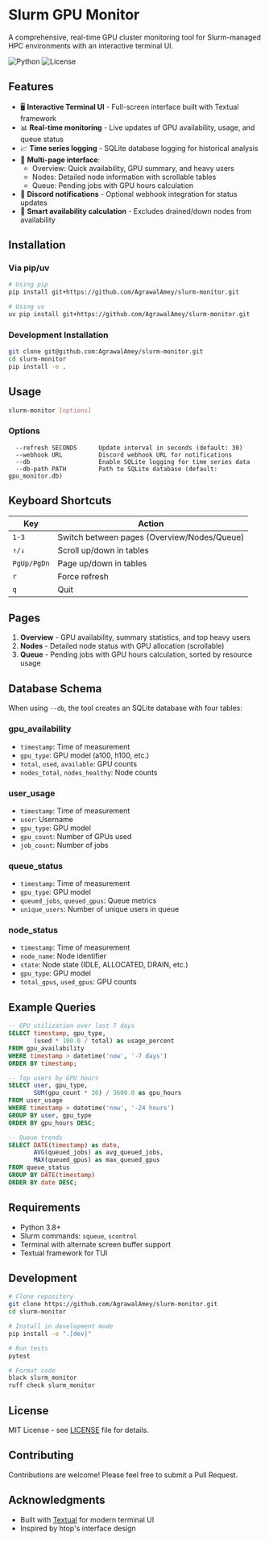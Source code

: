 # Slurm GPU Monitor

A comprehensive, real-time GPU cluster monitoring tool for Slurm-managed HPC environments with an interactive terminal UI.

![Python](https://img.shields.io/badge/python-3.8+-blue.svg)
![License](https://img.shields.io/badge/license-MIT-green.svg)

## Features

- 🖥️ **Interactive Terminal UI** - Full-screen interface built with Textual framework
- 📊 **Real-time monitoring** - Live updates of GPU availability, usage, and queue status
- 📈 **Time series logging** - SQLite database logging for historical analysis
- 🚀 **Multi-page interface**:
  - Overview: Quick availability, GPU summary, and heavy users
  - Nodes: Detailed node information with scrollable tables
  - Queue: Pending jobs with GPU hours calculation
- 🔔 **Discord notifications** - Optional webhook integration for status updates
- 🎯 **Smart availability calculation** - Excludes drained/down nodes from availability

## Installation

### Via pip/uv

```bash
# Using pip
pip install git+https://github.com/AgrawalAmey/slurm-monitor.git

# Using uv
uv pip install git+https://github.com/AgrawalAmey/slurm-monitor.git
```

### Development Installation

```bash
git clone git@github.com:AgrawalAmey/slurm-monitor.git
cd slurm-monitor
pip install -e .
```

## Usage

```bash
slurm-monitor [options]
```

### Options

```
  --refresh SECONDS      Update interval in seconds (default: 30)
  --webhook URL          Discord webhook URL for notifications
  --db                   Enable SQLite logging for time series data
  --db-path PATH         Path to SQLite database (default: gpu_monitor.db)
```

## Keyboard Shortcuts

| Key | Action |
|-----|--------|
| `1-3` | Switch between pages (Overview/Nodes/Queue) |
| `↑/↓` | Scroll up/down in tables |
| `PgUp/PgDn` | Page up/down in tables |
| `r` | Force refresh |
| `q` | Quit |

## Pages

1. **Overview** - GPU availability, summary statistics, and top heavy users
2. **Nodes** - Detailed node status with GPU allocation (scrollable)
3. **Queue** - Pending jobs with GPU hours calculation, sorted by resource usage

## Database Schema

When using `--db`, the tool creates an SQLite database with four tables:

### gpu_availability
- `timestamp`: Time of measurement
- `gpu_type`: GPU model (a100, h100, etc.)
- `total`, `used`, `available`: GPU counts
- `nodes_total`, `nodes_healthy`: Node counts

### user_usage
- `timestamp`: Time of measurement
- `user`: Username
- `gpu_type`: GPU model
- `gpu_count`: Number of GPUs used
- `job_count`: Number of jobs

### queue_status
- `timestamp`: Time of measurement
- `gpu_type`: GPU model
- `queued_jobs`, `queued_gpus`: Queue metrics
- `unique_users`: Number of unique users in queue

### node_status
- `timestamp`: Time of measurement
- `node_name`: Node identifier
- `state`: Node state (IDLE, ALLOCATED, DRAIN, etc.)
- `gpu_type`: GPU model
- `total_gpus`, `used_gpus`: GPU counts

## Example Queries

```sql
-- GPU utilization over last 7 days
SELECT timestamp, gpu_type, 
       (used * 100.0 / total) as usage_percent
FROM gpu_availability
WHERE timestamp > datetime('now', '-7 days')
ORDER BY timestamp;

-- Top users by GPU hours
SELECT user, gpu_type, 
       SUM(gpu_count * 30) / 3600.0 as gpu_hours
FROM user_usage
WHERE timestamp > datetime('now', '-24 hours')
GROUP BY user, gpu_type
ORDER BY gpu_hours DESC;

-- Queue trends
SELECT DATE(timestamp) as date,
       AVG(queued_jobs) as avg_queued_jobs,
       MAX(queued_gpus) as max_queued_gpus
FROM queue_status
GROUP BY DATE(timestamp)
ORDER BY date DESC;
```

## Requirements

- Python 3.8+
- Slurm commands: `squeue`, `scontrol`
- Terminal with alternate screen buffer support
- Textual framework for TUI

## Development

```bash
# Clone repository
git clone https://github.com/AgrawalAmey/slurm-monitor.git
cd slurm-monitor

# Install in development mode
pip install -e ".[dev]"

# Run tests
pytest

# Format code
black slurm_monitor
ruff check slurm_monitor
```

## License

MIT License - see [LICENSE](LICENSE) file for details.

## Contributing

Contributions are welcome! Please feel free to submit a Pull Request.

## Acknowledgments

- Built with [Textual](https://github.com/Textualize/textual) for modern terminal UI
- Inspired by htop's interface design
